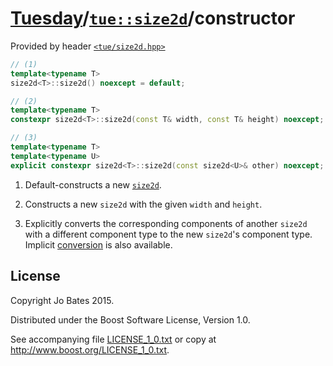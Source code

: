 [Tuesday](../../../README.md)/[`tue::size2d`](../../headers/size2d.md)/constructor
==================================================================================
Provided by header [`<tue/size2d.hpp>`](../../headers/size2d.md)

```c++
// (1)
template<typename T>
size2d<T>::size2d() noexcept = default;

// (2)
template<typename T>
constexpr size2d<T>::size2d(const T& width, const T& height) noexcept;

// (3)
template<typename T>
template<typename U>
explicit constexpr size2d<T>::size2d(const size2d<U>& other) noexcept;
```

1. Default-constructs a new [`size2d`](../../headers/size2d.md).

2. Constructs a new `size2d` with the given `width` and `height`.

3. Explicitly converts the corresponding components of another `size2d` with
   a different component type to the new `size2d`'s component type. Implicit
   [conversion](conversion.md) is also available.

License
-------
Copyright Jo Bates 2015.

Distributed under the Boost Software License, Version 1.0.

See accompanying file [LICENSE_1_0.txt](../../../LICENSE_1_0.txt) or copy at
http://www.boost.org/LICENSE_1_0.txt.
